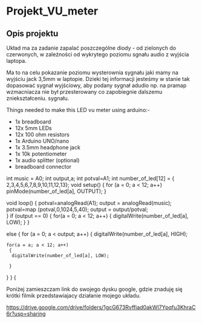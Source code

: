 # Projekt_VU_meter

<h2> Opis projektu </h2>

Układ ma za zadanie zapalać poszczególne diody - od zielonych do czerwonych, w zależności od wykrytego poziomu sgnału audio z wyjścia laptopa.

Ma to na celu pokazanie poziomu wysterownia sygnału jaki mamy na wyjściu jack 3,5mm w laptopie. Dzieki tej informacji jesteśmy w stanie tak dopasować sygnał wyjściowy, aby podany sygnał adudio np. na pramap wzmacniacza nie był przesterowany co zapobiegnie dalszemu zniekształceniu. sygnału.

Things needed to make this LED vu meter using arduino:-

<ul>


<li> 1x  breadboard </li>
<li> 12x 5mm LEDs </li>
<li> 12x 100 ohm resistors </li>
<li> 1x  Arduino UNO/nano </li>
<li> 1x  3.5mm headphone jack </li>
<li> 1x  10k potentiometer </li>
<li> 1x  audio splitter (optional) </li>
<li> breadboard connector </li>
</ul>

int music = A0;
int output,a;
int potval=A1;
int number_of_led[12] = { 2,3,4,5,6,7,8,9,10,11,12,13};
void setup()
{
for (a = 0; a < 12; a++)  
  pinMode(number_of_led[a], OUTPUT);
}

void loop()
{
potval=analogRead(A1);
output = analogRead(music);
potval=map (potval,0,1024,5,40);
output = output/potval;   
}
  if (output == 0) 
   {
   for(a = 0; a < 12; a++)
     {
     digitalWrite(number_of_led[a], LOW);
     }
  }
  
  else
  {
   for (a = 0; a < output; a++)
    {
     digitalWrite(number_of_led[a], HIGH);
    
    for(a = a; a < 12; a++) 
     {
      digitalWrite(number_of_led[a], LOW);
    
     }
  }
}
{

Poniżej zamieszczam link do swojego dysku google, gdzie znaduję się krótki filmik przedstawiajacy działanie mojego układu.

https://drive.google.com/drive/folders/1gcG673Rvffiad0akWI7Ypqfu3KhraC6r?usp=sharing
